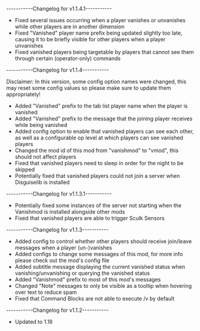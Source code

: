 -----------Changelog for v1.1.4.1-----------

- Fixed several issues occurring when a player vanishes or unvanishes while other players are in another dimension
- Fixed "Vanished" player name prefix being updated slightly too late, causing it to be briefly visible for other players when a player unvanishes
- Fixed vanished players being targetable by players that cannot see them through certain (operator-only) commands

-----------Changelog for v1.1.4-----------

Disclaimer: In this version, some config option names were changed, this may reset some config values so please make sure to update them appropriately!
- Added "Vanished" prefix to the tab list player name when the player is vanished
- Added "Vanished" prefix to the message that the joining player receives while being vanished
- Added config option to enable that vanished players can see each other, as well as a configurable op level at which players can see vanished players
- Changed the mod id of this mod from "vanishmod" to "vmod", this should not affect players
- Fixed that vanished players need to sleep in order for the night to be skipped
- Potentially fixed that vanished players could not join a server when Disguiselib is installed

-----------Changelog for v1.1.3.1-----------

- Potentially fixed some instances of the server not starting when the Vanishmod is installed alongside other mods
- Fixed that vanished players are able to trigger Sculk Sensors

-----------Changelog for v1.1.3-----------

- Added config to control whether other players should receive join/leave messages when a player (un-)vanishes
- Added configs to change some messages of this mod, for more info please check out the mod's config file
- Added subtitle message displaying the current vanished status when vanishing/unvanishing or querying the vanished status
- Added "Vanishmod" prefix to most of this mod's messages
- Changed "Note" messages to only be visible as a tooltip when hovering over text to reduce spam
- Fixed that Command Blocks are not able to execute /v by default

-----------Changelog for v1.1.2-----------

- Updated to 1.18